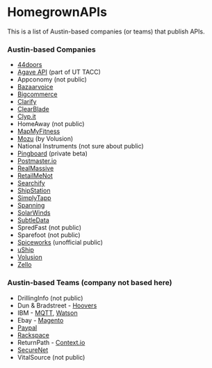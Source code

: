 HomegrownAPIs
=============

This is a list of Austin-based companies (or teams) that publish APIs.


### Austin-based Companies

* [44doors](http://captix.44doors.com/page/api)
* [Agave API](http://agaveapi.co) (part of UT TACC)
* Appconomy (not public) 
* [Bazaarvoice](https://developer.bazaarvoice.com/docs)
* [Bigcommerce](https://developer.bigcommerce.com/api/)
* [Clarify](https://developer.clarify.io/docs/)
* [ClearBlade](http://docs.clearblade.com/static/restapi/index.html)
* [Clyp.it](http://clyp.it/api)
* HomeAway (not public)
* [MapMyFitness](https://www.mapmyapi.com/)
* [Mozu](http://www.mozu.com/developers) (by Volusion)
* National Instruments (not sure about public)
* [Pingboard](https://pingboard.com/add-ons) (private beta)
* [Postmaster.io](https://www.postmaster.io/docs/api)
* [RealMassive](https://www.realmassive.com/)
* [RetailMeNot](http://retailmenot.ideascale.com/a/ideascaleStatic.do?mode=api)
* [Searchify](https://www.searchify.com/documentation/api)
* [ShipStation](https://www.mashape.com/shipstation/shipstation)
* [SimplyTapp](http://wiki.simplytapp.com/acquirer/authentication-and-binding-api)
* [Spanning](https://api.spanningbackup.com/)
* [SolarWinds](http://www.solarwinds.com/documentation/webhelpdesk/docs/whd_api_12.1.0/web%20help%20desk%20api.html)
* [SubtleData](http://www.subtledata.com/Docs/)
* SpredFast (not public)
* Sparefoot (not public)
* [Spiceworks](https://github.com/anthonyeden/spiceworks_api) (unofficial public)
* [uShip](https://developer.uship.com/)
* [Volusion](http://docs.volusion.apiary.io/)
* [Zello](http://zello.com/api/)

### Austin-based Teams (company not based here)

* DrillingInfo (not public)
* Dun & Bradstreet - [Hoovers](http://developer.hoovers.com/)
* IBM - [MQTT](http://mqtt.org/), [Watson](http://www.ibm.com/smarterplanet/us/en/ibmwatson/)
* Ebay - [Magento](http://www.magentocommerce.com/api/rest/introduction.html)
* [Paypal](http://developer.paypal.com)
* [Rackspace](https://developer.rackspace.com/)
* ReturnPath - [Context.io](https://context.io/docs/lite)
* [SecureNet](http://www.securenet.com/)
* VitalSource (not public)
